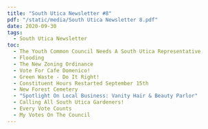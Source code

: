 ```yaml
---
title: "South Utica Newsletter #8"
pdf: "/static/media/South Utica Newsletter 8.pdf"
date: 2020-09-30
tags:
  - South Utica Newsletter
toc:
  - The Youth Common Council Needs A South Utica Representative
  - Flooding
  - The New Zoning Ordinance
  - Vote For Cafe Domenico!
  - Green Waste - Do It Right!
  - Constituent Hours Restarted September 15th
  - New Forest Cemetery
  - "Spotlight On Local Business: Vanity Hair & Beauty Parlor"
  - Calling All South Utica Gardeners!
  - Every Vote Counts
  - My Votes On The Council
---
```

